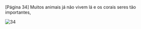 [Página 34]
Muitos animais já não vivem lá
e os corais seres tão importantes,


![34](./img/page_34-01.jpg)
